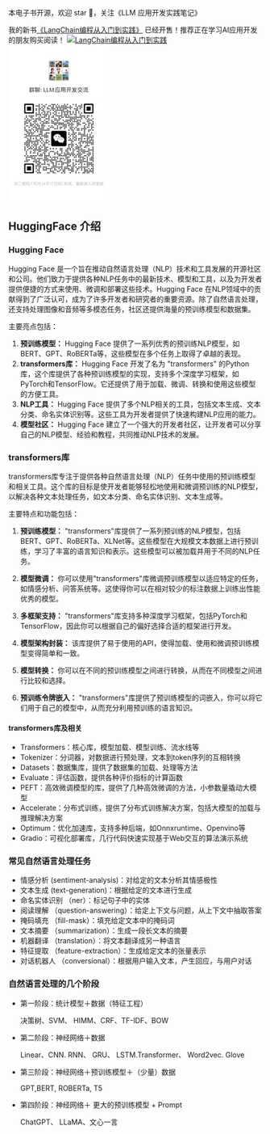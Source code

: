 本电子书开源，欢迎 star 🌟，关注《LLM 应用开发实践笔记》

我的新书[《LangChain编程从入门到实践》](https://u.jd.com/V8pkqFY) 已经开售！推荐正在学习AI应用开发的朋友购买阅读！
[![LangChain编程从入门到实践](../../images/langchain-book.jpg "LangChain编程从入门到实践")](https://u.jd.com/V8pkqFY) ![](../images/group.png)

## HuggingFace 介绍


### Hugging Face

Hugging Face 是一个旨在推动自然语言处理（NLP）技术和工具发展的开源社区和公司。他们致力于提供各种NLP任务中的最新技术、模型和工具，以及为开发者提供便捷的方式来使用、微调和部署这些技术。Hugging Face 在NLP领域中的贡献得到了广泛认可，成为了许多开发者和研究者的重要资源。除了自然语言处理，还支持处理图像和音频等多模态任务，社区还提供海量的预训练模型和数据集。

主要亮点包括：

1. **预训练模型：** Hugging Face 提供了一系列优秀的预训练NLP模型，如BERT、GPT、RoBERTa等，这些模型在多个任务上取得了卓越的表现。
2. **transformers库：** Hugging Face 开发了名为 "transformers" 的Python库，这个库提供了各种预训练模型的实现，支持多个深度学习框架，如PyTorch和TensorFlow。它还提供了用于加载、微调、转换和使用这些模型的方便工具。
3. **NLP工具：** Hugging Face 提供了多个NLP相关的工具，包括文本生成、文本分类、命名实体识别等。这些工具为开发者提供了快速构建NLP应用的能力。
4. **模型社区：** Hugging Face 建立了一个强大的开发者社区，让开发者可以分享自己的NLP模型、经验和教程，共同推动NLP技术的发展。

### transformers库

transformers库专注于提供各种自然语言处理（NLP）任务中使用的预训练模型和相关工具。这个库的目标是使开发者能够轻松地使用和微调预训练的NLP模型，以解决各种文本处理任务，如文本分类、命名实体识别、文本生成等。

主要特点和功能包括：

1. **预训练模型：** "transformers"库提供了一系列预训练的NLP模型，包括BERT、GPT、RoBERTa、XLNet等。这些模型在大规模文本数据上进行预训练，学习了丰富的语言知识和表示。这些模型可以被加载并用于不同的NLP任务。

2. **模型微调：** 你可以使用"transformers"库微调预训练模型以适应特定的任务，如情感分析、问答系统等。这使得你可以在相对较少的标注数据上训练出性能优秀的模型。

3. **多框架支持：** "transformers"库支持多种深度学习框架，包括PyTorch和TensorFlow，因此你可以根据自己的偏好选择合适的框架进行开发。

4. **模型架构封装：** 该库提供了易于使用的API，使得加载、使用和微调预训练模型变得简单和一致。

5. **模型转换：** 你可以在不同的预训练模型之间进行转换，从而在不同模型之间进行比较和选择。

6. **预训练令牌嵌入：** "transformers"库提供了预训练模型的词嵌入，你可以将它们用于自己的模型中，从而充分利用预训练的语言知识。

#### transformers库及相关

- ﻿Transformers：核心库，模型加载、模型训练、流水线等
- ﻿Tokenizer：分词器，对数据进行预处理，文本到token序列的互相转换
- ﻿﻿Datasets：数据集库，提供了数据集的加载、处理等方法
- ﻿Evaluate：评估函数，提供各种评价指标的计算函数
- ﻿PEFT：高效微调模型的库，提供了几种高效微调的方法，小参数量撬动大模型
- ﻿﻿Accelerate：分布式训练，提供了分布式训练解决方案，包括大模型的加载与推理解决方案
- ﻿Optimum：优化加速库，支持多种后端，如Onnxruntime、Openvino等
- ﻿﻿Gradio：可视化部署库，几行代码快速实现基于Web交互的算法演示系统

### 常见自然语言处理任务
- 情感分析 (sentiment-analysis)：对给定的文本分析其情感极性
- 文本生成 (text-generation)：根据给定的文本进行生成
- 命名实体识别 （ner）：标记句子中的实体
- 阅读理解 （question-answering）：给定上下文与问题，从上下文中抽取答案
- 掩码填充 （fill-mask）：填充给定文本中的掩码词
- 文本摘要 （summarization）：生成一段长文本的摘要
- 机器翻译 （translation）：将文本翻译成另一种语言
- 特征提取 （feature-extraction）：生成给定文本的张量表示
- 对话机器人 （conversional）：根据用户输入文本，产生回应，与用户对话

### 自然语言处理的几个阶段

- ﻿第一阶段：统计模型＋数据（特征工程）

  决策树、SVM、 HIMM、CRF、TF-IDF、BOW

- ﻿第二阶段：神经网络＋数据

  Linear、CNN. RNN、 GRU、 LSTM.Transformer、 Word2vec. Glove

- ﻿第三阶段：神经网络＋预训练模型＋（少量）数据

  ﻿﻿GPT,BERT, ROBERTa, T5

- 第四阶段：神经网络＋ 更大的预训练模型 + Prompt

   ChatGPT、 LLaMA、文心一言